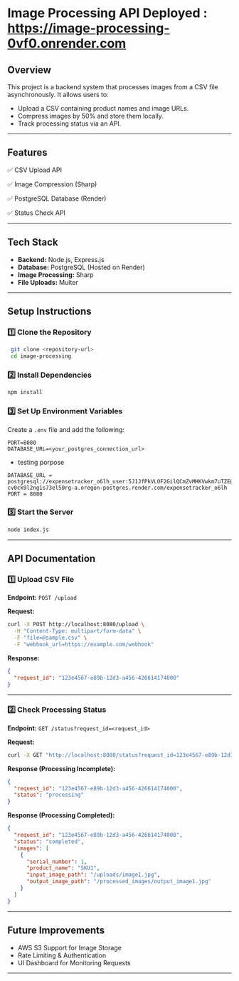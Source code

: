 # Image Processing API Deployed : https://image-processing-0vf0.onrender.com

## Overview
This project is a backend system that processes images from a CSV file asynchronously. It allows users to:
- Upload a CSV containing product names and image URLs.
- Compress images by 50% and store them locally.
- Track processing status via an API.

---

## Features
✅ CSV Upload API

✅ Image Compression (Sharp)

✅ PostgreSQL Database (Render)

✅ Status Check API

---

## Tech Stack
- **Backend:** Node.js, Express.js
- **Database:** PostgreSQL (Hosted on Render)
- **Image Processing:** Sharp
- **File Uploads:** Multer

---

## Setup Instructions

### 1️⃣ Clone the Repository
```sh
 git clone <repository-url>
 cd image-processing
```

### 2️⃣ Install Dependencies
```sh
npm install
```

### 3️⃣ Set Up Environment Variables
Create a `.env` file and add the following:
```env
PORT=8080
DATABASE_URL=<your_postgres_connection_url>
```
- testing porpose
  
```env 
DATABASE_URL = postgresql://expensetracker_o6lh_user:5J1JfPkVLOF2GilQCmZvMHKVwkm7uTZE@dpg-cv0ck9l2ng1s73el50rg-a.oregon-postgres.render.com/expensetracker_o6lh
PORT = 8080
```


### 5️⃣ Start the Server
```sh
node index.js
```

---

## API Documentation

### **1️⃣ Upload CSV File**
**Endpoint:** `POST /upload`

**Request:**
```sh
curl -X POST http://localhost:8080/upload \
  -H "Content-Type: multipart/form-data" \
  -F "file=@sample.csv" \
  -F "webhook_url=https://example.com/webhook"
```

**Response:**
```json
{
  "request_id": "123e4567-e89b-12d3-a456-426614174000"
}
```

---

### **2️⃣ Check Processing Status**
**Endpoint:** `GET /status?request_id=<request_id>`

**Request:**
```sh
curl -X GET "http://localhost:8080/status?request_id=123e4567-e89b-12d3-a456-426614174000"
```

**Response (Processing Incomplete):**
```json
{
  "request_id": "123e4567-e89b-12d3-a456-426614174000",
  "status": "processing"
}
```

**Response (Processing Completed):**
```json
{
  "request_id": "123e4567-e89b-12d3-a456-426614174000",
  "status": "completed",
  "images": [
    {
      "serial_number": 1,
      "product_name": "SKU1",
      "input_image_path": "/uploads/image1.jpg",
      "output_image_path": "/processed_images/output_image1.jpg"
    }
  ]
}
```

---

## Future Improvements
- AWS S3 Support for Image Storage
- Rate Limiting & Authentication
- UI Dashboard for Monitoring Requests

---



